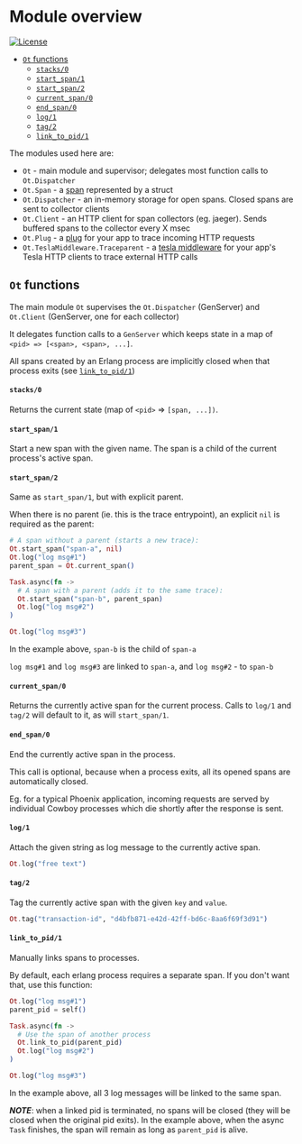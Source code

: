 # Module overview

[![License](https://img.shields.io/github/license/sumup-oss/ot)](./LICENSE)

<!-- MarkdownTOC -->

- [`Ot` functions](#ot-functions)
  - [`stacks/0`](#stacks0)
  - [`start_span/1`](#start_span1)
  - [`start_span/2`](#start_span2)
  - [`current_span/0`](#current_span0)
  - [`end_span/0`](#end_span0)
  - [`log/1`](#log1)
  - [`tag/2`](#tag2)
  - [`link_to_pid/1`](#link_to_pid1)

<!-- /MarkdownTOC -->

The modules used here are:

* `Ot` - main module and supervisor; delegates most function calls to `Ot.Dispatcher`
* `Ot.Span` - a [span](https://opentracing.io/docs/overview/spans/) represented by a struct
* `Ot.Dispatcher` - an in-memory storage for open spans. Closed spans are sent to collector clients
* `Ot.Client` - an HTTP client for span collectors (eg. jaeger). Sends buffered spans to the collector every X msec
* `Ot.Plug` - a [plug](https://hexdocs.pm/phoenix/1.5.6/plug.html) for your app to trace incoming HTTP requests
* `Ot.TeslaMiddleware.Traceparent` - a [tesla middleware](https://hexdocs.pm/tesla/1.4.0/Tesla.Middleware.html) for your app's Tesla HTTP clients to trace external HTTP calls

<a id="ot-functions"></a>
## `Ot` functions

The main module `Ot` supervises the `Ot.Dispatcher` (GenServer) and `Ot.Client` (GenServer, one for each collector)

It delegates function calls to a `GenServer` which keeps state in a map of `<pid> => [<span>, <span>, ...]`.

All spans created by an Erlang process are implicitly closed when that process exits (see [`link_to_pid/1`](#link_to_pid1))

<a id="stacks0"></a>
#### `stacks/0`
Returns the current state (map of `<pid>` => `[span, ...])`.

<a id="start_span1"></a>
#### `start_span/1`
Start a new span with the given name. The span is a child of the current process's active span.

<a id="start_span2"></a>
#### `start_span/2`
Same as `start_span/1`, but with explicit parent.

When there is no parent (ie. this is the trace entrypoint), an explicit `nil` is required as the parent:

```elixir
# A span without a parent (starts a new trace):
Ot.start_span("span-a", nil)
Ot.log("log msg#1")
parent_span = Ot.current_span()

Task.async(fn ->
  # A span with a parent (adds it to the same trace):
  Ot.start_span("span-b", parent_span)
  Ot.log("log msg#2")
)

Ot.log("log msg#3")
```

In the example above, `span-b` is the child of `span-a`

`log msg#1` and `log msg#3` are linked to `span-a`, and `log msg#2` - to `span-b`


<a id="current_span0"></a>
#### `current_span/0`
Returns the currently active span for the current process. Calls to `log/1` and `tag/2` will default to it, as will `start_span/1`.

<a id="end_span0"></a>
#### `end_span/0`
End the currently active span in the process.

This call is optional, because when a process exits, all its opened spans are automatically closed.

Eg. for a typical Phoenix application, incoming requests are served by individual Cowboy processes which die shortly after the response is sent.


<a id="log1"></a>
#### `log/1`
Attach the given string as log message to the currently active span.

```elixir
Ot.log("free text")
```

<a id="tag2"></a>
#### `tag/2`
Tag the currently active span with the given `key` and `value`.

```elixir
Ot.tag("transaction-id", "d4bfb871-e42d-42ff-bd6c-8aa6f69f3d91")
```

<a id="link_to_pid1"></a>
#### `link_to_pid/1`
Manually links spans to processes.

By default, each erlang process requires a separate span. If you don't want that, use this function:

```elixir
Ot.log("log msg#1")
parent_pid = self()

Task.async(fn ->
  # Use the span of another process
  Ot.link_to_pid(parent_pid)
  Ot.log("log msg#2")
)

Ot.log("log msg#3")
```

In the example above, all 3 log messages will be linked to the same span.

***NOTE***: when a linked pid is terminated, no spans will be closed (they will be closed when the original pid exits). In the example above, when the async `Task` finishes, the span will remain as long as `parent_pid` is alive.
